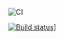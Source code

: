 
![CI]([https://github.com/OlegKumachev/Netoahj/actions/workflows/web.yml/badge.svg](https://olegkumachev.github.io/EventProcessing/))

[![Build status]([https://ci.appveyor.com/api/projects/status/78c24gf5fk7m77j3?svg=true)](https://ci.appveyor.com/project/OlegKumachev/Netoahj/actions/workflows/web.yml/badge.svg)]
